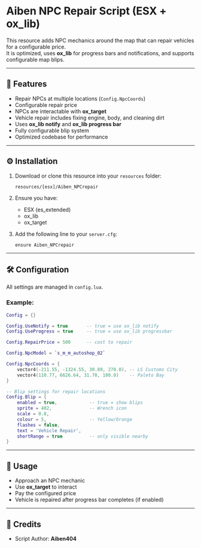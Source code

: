 # Aiben NPC Repair Script (ESX + ox_lib)

This resource adds NPC mechanics around the map that can repair vehicles for a configurable price.  
It is optimized, uses **ox_lib** for progress bars and notifications, and supports configurable map blips.

---

## 📌 Features
- Repair NPCs at multiple locations (`Config.NpcCoords`)
- Configurable repair price
- NPCs are interactable with **ox_target**
- Vehicle repair includes fixing engine, body, and cleaning dirt
- Uses **ox_lib notify** and **ox_lib progress bar**
- Fully configurable blip system
- Optimized codebase for performance

---

## ⚙️ Installation
1. Download or clone this resource into your `resources` folder:
   ```
   resources/[esx]/Aiben_NPCrepair
   ```

2. Ensure you have:
   - ESX (es_extended)
   - ox_lib
   - ox_target

3. Add the following line to your `server.cfg`:
   ```
   ensure Aiben_NPCrepair
   ```

---

## 🛠️ Configuration
All settings are managed in `config.lua`.

### Example:
```lua
Config = {}

Config.UseNotify = true       -- true = use ox_lib notify
Config.UseProgress = true     -- true = use ox_lib progressbar

Config.RepairPrice = 500      -- cost to repair

Config.NpcModel = `s_m_m_autoshop_02`

Config.NpcCoords = {
    vector4(-211.55, -1324.55, 30.89, 270.0), -- LS Customs City
    vector4(110.77, 6626.64, 31.78, 180.0)    -- Paleto Bay
}

-- Blip settings for repair locations
Config.Blip = {
    enabled = true,            -- true = show blips
    sprite = 402,              -- Wrench icon
    scale = 0.8,
    colour = 5,                -- Yellow/Orange
    flashes = false,
    text = 'Vehicle Repair',
    shortRange = true          -- only visible nearby
}
```

---

## 🔧 Usage
- Approach an NPC mechanic
- Use **ox_target** to interact
- Pay the configured price
- Vehicle is repaired after progress bar completes (if enabled)

---

## 📜 Credits
- Script Author: **Aiben404**